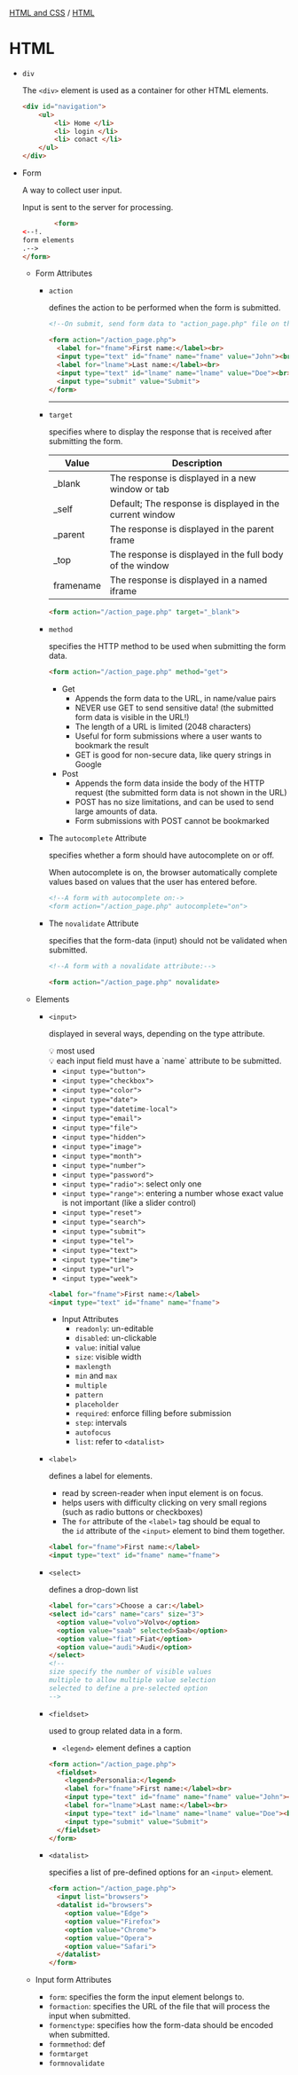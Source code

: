 [HTML and CSS](../HTML-and-CSS.md) / [HTML](#)

# HTML

- `div`
    
    The `<div>` element is used as a container for other HTML elements.
    
    ```html
    <div id="navigation">
    	<ul>
    		<li> Home </li>
    		<li> login </li>
    		<li> conact </li>
    	</ul>
    </div>
    ```
    
- Form
    
    A way to collect user input.
    
    Input is sent to the server for processing.
    
    ```html
    		<form>
    <--!.
    form elements
    .-->
    </form>
    ```
    
    - Form Attributes
        - `action`
            
            defines the action to be performed when the form is submitted.
            
            ```html
            <!--On submit, send form data to "action_page.php" file on the server-->
            
            <form action="/action_page.php">
              <label for="fname">First name:</label><br>
              <input type="text" id="fname" name="fname" value="John"><br>
              <label for="lname">Last name:</label><br>
              <input type="text" id="lname" name="lname" value="Doe"><br><br>
              <input type="submit" value="Submit">
            </form>
            ```
            
            ---
            
        - `target`
            
            specifies where to display the response that is received after submitting the form.
            
            | Value | Description |
            | --- | --- |
            | _blank | The response is displayed in a new window or tab |
            | _self | Default; The response is displayed in the current window |
            | _parent | The response is displayed in the parent frame |
            | _top | The response is displayed in the full body of the window |
            | framename | The response is displayed in a named iframe |
            
            ```html
            <form action="/action_page.php" target="_blank">
            ```
            
        - `method`
            
            specifies the HTTP method to be used when submitting the form data.
            
            ```html
            <form action="/action_page.php" method="get">
            ```
            
            - Get
                - Appends the form data to the URL, in name/value pairs
                - NEVER use GET to send sensitive data! (the submitted form data is visible in the URL!)
                - The length of a URL is limited (2048 characters)
                - Useful for form submissions where a user wants to bookmark the result
                - GET is good for non-secure data, like query strings in Google
            - Post
                - Appends the form data inside the body of the HTTP request (the submitted form data is not shown in the URL)
                - POST has no size limitations, and can be used to send large amounts of data.
                - Form submissions with POST cannot be bookmarked
        - The `autocomplete` Attribute
            
            specifies whether a form should have autocomplete on or off.
            
            When autocomplete is on, the browser automatically complete values based on values that the user has entered before.
            
            ```html
            <!--A form with autocomplete on:->
            <form action="/action_page.php" autocomplete="on">
            ```
            
        - The `novalidate` Attribute
            
            specifies that the form-data (input) should not be validated when submitted.
            
            ```html
            <!--A form with a novalidate attribute:-->
            
            <form action="/action_page.php" novalidate>
            ```
            
    - Elements
        - `<input>`
            
            displayed in several ways, depending on the type attribute.
            
            <aside>
            💡 most used
            
            </aside>
            
            <aside>
            💡 each input field must have a `name` attribute to be submitted.
            
            </aside>
            
            - `<input type="button">`
            - `<input type="checkbox">`
            - `<input type="color">`
            - `<input type="date">`
            - `<input type="datetime-local">`
            - `<input type="email">`
            - `<input type="file">`
            - `<input type="hidden">`
            - `<input type="image">`
            - `<input type="month">`
            - `<input type="number">`
            - `<input type="password">`
            - `<input type="radio">`: select only one
            - `<input type="range">`: entering a number whose exact value is not important (like a slider control)
            - `<input type="reset">`
            - `<input type="search">`
            - `<input type="submit">`
            - `<input type="tel">`
            - `<input type="text">`
            - `<input type="time">`
            - `<input type="url">`
            - `<input type="week">`
            
            ```html
            <label for="fname">First name:</label>
            <input type="text" id="fname" name="fname">
            ```
            
            - Input Attributes
                - `readonly`: un-editable
                - `disabled`: un-clickable
                - `value`: initial value
                - `size`: visible width
                - `maxlength`
                - `min` and `max`
                - `multiple`
                - `pattern`
                - `placeholder`
                - `required`: enforce filling before submission
                - `step`: intervals
                - `autofocus`
                - `list`: refer to `<datalist>`
        - `<label>`
            
            defines a label for elements.
            
            - read by screen-reader when input element is on focus.
            - helps users with difficulty clicking on very small regions (such as radio buttons or checkboxes)
            - The `for` attribute of the `<label>` tag should be equal to the `id` attribute of the `<input>` element to bind them together.
            
            ```html
            <label for="fname">First name:</label>
            <input type="text" id="fname" name="fname">
            ```
            
        - `<select>`
            
            defines a drop-down list
            
            ```html
            <label for="cars">Choose a car:</label>
            <select id="cars" name="cars" size="3">
              <option value="volvo">Volvo</option>
              <option value="saab" selected>Saab</option>
              <option value="fiat">Fiat</option>
              <option value="audi">Audi</option>
            </select>
            <!--
            size specify the number of visible values
            multiple to allow multiple value selection
            selected to define a pre-selected option
            -->
            ```
            
        - `<fieldset>`
            
            used to group related data in a form.
            
            - `<legend>` element defines a caption
            
            ```html
            <form action="/action_page.php">
              <fieldset>
                <legend>Personalia:</legend>
                <label for="fname">First name:</label><br>
                <input type="text" id="fname" name="fname" value="John"><br>
                <label for="lname">Last name:</label><br>
                <input type="text" id="lname" name="lname" value="Doe"><br><br>
                <input type="submit" value="Submit">
              </fieldset>
            </form>
            ```
            
        - `<datalist>`
            
            specifies a list of pre-defined options for an `<input>` element.
            
            ```html
            <form action="/action_page.php">
              <input list="browsers">
              <datalist id="browsers">
                <option value="Edge">
                <option value="Firefox">
                <option value="Chrome">
                <option value="Opera">
                <option value="Safari">
              </datalist>
            </form>
            ```
            
    - Input form Attributes
        - `form`: specifies the form the input element belongs to.
        - `formaction`: specifies the URL of the file that will process the input when submitted.
        - `formenctype`: specifies how the form-data should be encoded when submitted.
        - `formmethod`: def
        - `formtarget`
        - `formnovalidate`
